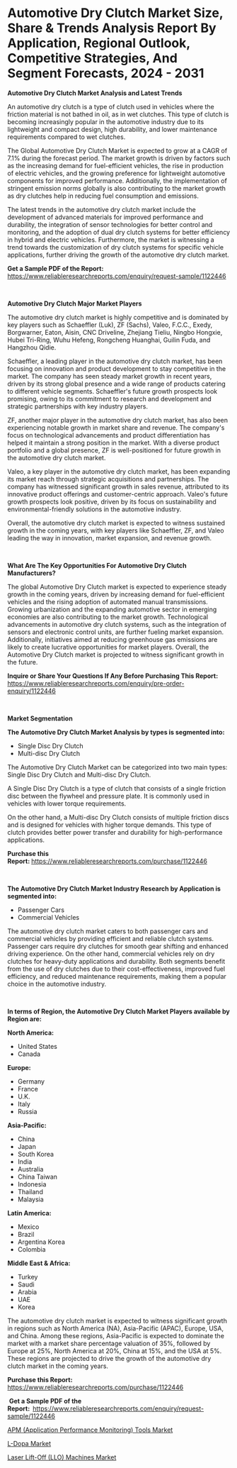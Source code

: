 <p><h1>Automotive Dry Clutch Market Size, Share & Trends Analysis Report By Application, Regional Outlook, Competitive Strategies, And Segment Forecasts, 2024 - 2031</h1></p><p><strong>Automotive Dry Clutch Market Analysis and Latest Trends</strong></p>
<p><p>An automotive dry clutch is a type of clutch used in vehicles where the friction material is not bathed in oil, as in wet clutches. This type of clutch is becoming increasingly popular in the automotive industry due to its lightweight and compact design, high durability, and lower maintenance requirements compared to wet clutches.</p><p>The Global Automotive Dry Clutch Market is expected to grow at a CAGR of 7.1% during the forecast period. The market growth is driven by factors such as the increasing demand for fuel-efficient vehicles, the rise in production of electric vehicles, and the growing preference for lightweight automotive components for improved performance. Additionally, the implementation of stringent emission norms globally is also contributing to the market growth as dry clutches help in reducing fuel consumption and emissions.</p><p>The latest trends in the automotive dry clutch market include the development of advanced materials for improved performance and durability, the integration of sensor technologies for better control and monitoring, and the adoption of dual dry clutch systems for better efficiency in hybrid and electric vehicles. Furthermore, the market is witnessing a trend towards the customization of dry clutch systems for specific vehicle applications, further driving the growth of the automotive dry clutch market.</p></p>
<p><strong>Get a Sample PDF of the Report:&nbsp;</strong> <a href="https://www.reliableresearchreports.com/enquiry/request-sample/1122446">https://www.reliableresearchreports.com/enquiry/request-sample/1122446</a></p>
<p>&nbsp;</p>
<p><strong>Automotive Dry Clutch Major Market Players</strong></p>
<p><p>The automotive dry clutch market is highly competitive and is dominated by key players such as Schaeffler (Luk), ZF (Sachs), Valeo, F.C.C., Exedy, Borgwarner, Eaton, Aisin, CNC Driveline, Zhejiang Tieliu, Ningbo Hongxie, Hubei Tri-Ring, Wuhu Hefeng, Rongcheng Huanghai, Guilin Fuda, and Hangzhou Qidie.</p><p>Schaeffler, a leading player in the automotive dry clutch market, has been focusing on innovation and product development to stay competitive in the market. The company has seen steady market growth in recent years, driven by its strong global presence and a wide range of products catering to different vehicle segments. Schaeffler's future growth prospects look promising, owing to its commitment to research and development and strategic partnerships with key industry players.</p><p>ZF, another major player in the automotive dry clutch market, has also been experiencing notable growth in market share and revenue. The company's focus on technological advancements and product differentiation has helped it maintain a strong position in the market. With a diverse product portfolio and a global presence, ZF is well-positioned for future growth in the automotive dry clutch market.</p><p>Valeo, a key player in the automotive dry clutch market, has been expanding its market reach through strategic acquisitions and partnerships. The company has witnessed significant growth in sales revenue, attributed to its innovative product offerings and customer-centric approach. Valeo's future growth prospects look positive, driven by its focus on sustainability and environmental-friendly solutions in the automotive industry.</p><p>Overall, the automotive dry clutch market is expected to witness sustained growth in the coming years, with key players like Schaeffler, ZF, and Valeo leading the way in innovation, market expansion, and revenue growth.</p></p>
<p>&nbsp;</p>
<p><strong>What Are The Key Opportunities For Automotive Dry Clutch Manufacturers?</strong></p>
<p><p>The global Automotive Dry Clutch market is expected to experience steady growth in the coming years, driven by increasing demand for fuel-efficient vehicles and the rising adoption of automated manual transmissions. Growing urbanization and the expanding automotive sector in emerging economies are also contributing to the market growth. Technological advancements in automotive dry clutch systems, such as the integration of sensors and electronic control units, are further fueling market expansion. Additionally, initiatives aimed at reducing greenhouse gas emissions are likely to create lucrative opportunities for market players. Overall, the Automotive Dry Clutch market is projected to witness significant growth in the future.</p></p>
<p><strong>Inquire or Share Your Questions If Any Before Purchasing This Report:</strong> <a href="https://www.reliableresearchreports.com/enquiry/pre-order-enquiry/1122446">https://www.reliableresearchreports.com/enquiry/pre-order-enquiry/1122446</a></p>
<p>&nbsp;</p>
<p><strong>Market Segmentation</strong></p>
<p><strong>The Automotive Dry Clutch Market Analysis by types is segmented into:</strong></p>
<p><ul><li>Single Disc Dry Clutch</li><li>Multi-disc Dry Clutch</li></ul></p>
<p><p>The Automotive Dry Clutch Market can be categorized into two main types: Single Disc Dry Clutch and Multi-disc Dry Clutch. </p><p>A Single Disc Dry Clutch is a type of clutch that consists of a single friction disc between the flywheel and pressure plate. It is commonly used in vehicles with lower torque requirements.</p><p>On the other hand, a Multi-disc Dry Clutch consists of multiple friction discs and is designed for vehicles with higher torque demands. This type of clutch provides better power transfer and durability for high-performance applications.</p></p>
<p><strong>Purchase this Report:&nbsp;</strong><a href="https://www.reliableresearchreports.com/purchase/1122446">https://www.reliableresearchreports.com/purchase/1122446</a></p>
<p>&nbsp;</p>
<p><strong>The Automotive Dry Clutch Market Industry Research by Application is segmented into:</strong></p>
<p><ul><li>Passenger Cars</li><li>Commercial Vehicles</li></ul></p>
<p><p>The automotive dry clutch market caters to both passenger cars and commercial vehicles by providing efficient and reliable clutch systems. Passenger cars require dry clutches for smooth gear shifting and enhanced driving experience. On the other hand, commercial vehicles rely on dry clutches for heavy-duty applications and durability. Both segments benefit from the use of dry clutches due to their cost-effectiveness, improved fuel efficiency, and reduced maintenance requirements, making them a popular choice in the automotive industry.</p></p>
<p>&nbsp;</p>
<p><strong>In terms of Region, the Automotive Dry Clutch Market Players available by Region are:</strong></p>
<p>
    <p> <strong> North America: </strong>
        <ul>
            <li>United States</li>
            <li>Canada</li>
        </ul>
        </p> 
    <p> <strong> Europe: </strong>
        <ul>
            <li>Germany</li>
            <li>France</li>
            <li>U.K.</li>
            <li>Italy</li>
            <li>Russia</li>
        </ul>
        </p> 
    <p> <strong> Asia-Pacific: </strong>
        <ul>
            <li>China</li>
            <li>Japan</li>
            <li>South Korea</li>
            <li>India</li>
            <li>Australia</li>
            <li>China Taiwan</li>
            <li>Indonesia</li>
            <li>Thailand</li>
            <li>Malaysia</li>
        </ul>
        </p> 
    <p> <strong> Latin America: </strong>
        <ul>
            <li>Mexico</li>
            <li>Brazil</li>
            <li>Argentina Korea</li>
            <li>Colombia</li>
        </ul>
        </p> 
    <p> <strong> Middle East & Africa: </strong>
        <ul>
            <li>Turkey</li>
            <li>Saudi</li>
            <li>Arabia</li>
            <li>UAE</li>
            <li>Korea</li>
        </ul>
    </p>
    </p>
<p><p>The automotive dry clutch market is expected to witness significant growth in regions such as North America (NA), Asia-Pacific (APAC), Europe, USA, and China. Among these regions, Asia-Pacific is expected to dominate the market with a market share percentage valuation of 35%, followed by Europe at 25%, North America at 20%, China at 15%, and the USA at 5%. These regions are projected to drive the growth of the automotive dry clutch market in the coming years.</p></p>
<p><strong>Purchase this Report: </strong><a href="https://www.reliableresearchreports.com/purchase/1122446">https://www.reliableresearchreports.com/purchase/1122446</a></p>
<p>&nbsp;<strong>Get a Sample PDF of the Report:&nbsp;&nbsp;</strong><a href="https://www.reliableresearchreports.com/enquiry/request-sample/1122446">https://www.reliableresearchreports.com/enquiry/request-sample/1122446</a></p>
<p><strong></strong></p>
<p><p><a href="https://view.publitas.com/reportprime-1/apm-application-performance-monitoring-tools-market-size-share-trends-analysis-report-by-application-regional-outlook-competitive-strategies-and-segment-forecasts-2023-2030/">APM (Application Performance Monitoring) Tools Market</a></p><p><a href="https://view.publitas.com/reportprime-1/l-dopa-market-size-reflecting-a-forecast-till-2030-market-by-type-by-application-and-by-geography/">L-Dopa Market</a></p><p><a href="https://view.publitas.com/reportprime-1/laser-lift-off-llo-machines-market-size-focuses-on-market-dynamics-in-depth-analysis-and-future-projections-of-its-market-forecasted-for-period-from-2023-to-2030/">Laser Lift-Off (LLO) Machines Market</a></p></p>